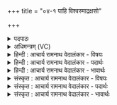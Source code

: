 +++
title = "०४-१ पाहि विश्वस्माद्रक्षसो"

+++
<details><summary>पदपाठः</summary>

पा꣣हि꣢। वि꣡श्व꣢꣯स्मात्। र꣣क्ष꣡सः꣢। अ꣡रा꣢꣯व्णः। अ। रा꣣व्णः। प्र꣢। स्म꣣। वा꣡जे꣢꣯षु। नः꣣। अव। त्वा꣢म्। इत्। हि। ने꣡दि꣢꣯ष्ठम्। दे꣣व꣡ता꣢तये। आ꣣पि꣢म्। न꣡क्षा꣢꣯महे। वृ꣡धे꣢꣯। १५४५।
</details>

<details><summary>अधिमन्त्रम् (VC)</summary>

- अग्निः
- भर्गः प्रागाथः
- बार्हतः प्रगाथः (विषमा बृहती, समा सतोबृहती)
- पञ्चमः
</details>

<details><summary>हिन्दी : आचार्य रामनाथ वेदालंकार - विषयः</summary>

आगे फिर आचार्य को कहा जा रहा है।
</details>

<details><summary>हिन्दी : आचार्य रामनाथ वेदालंकार - पदार्थः</summary>

पदार्थान्वयभाषाः -  हे अग्ने ! हे विद्वान् आचार्य ! आप (विश्वस्मात्) सब (अराव्णः) अदानशील,स्वार्थपरायण (रक्षसः) राक्षस-भाव से (पाहि) हमें बचाओ, (वाजेषु) देवासुरसङ्ग्रामों में (नः) हमारी (प्र अव स्म) रक्षा करो। (त्वाम् इत् हि) आपको ही हम (देवतातये) दिव्य गुणों की प्राप्ति के लिए और (वृधे) आगे बढ़ने के लिए (नेदिष्ठम्) सबसे अधिक निकट के (आपिम्) बन्धुरूप में (नक्षामहे) प्राप्त करते हैं ॥२॥
</details>

<details><summary>हिन्दी : आचार्य रामनाथ वेदालंकार - भावार्थः</summary>

भावार्थभाषाः -  आचार्य का यह कर्तव्य है कि वह शिष्यों की अन्तरात्मा में होनेवाले देवासुरसङ्ग्रामों में दिव्यभावों की विजय के लिए सहायक हो और स्वार्थ-वृत्तियों को विनष्ट करके परोपकार की वृत्तियाँ उत्पन्न करे ॥२॥ इस खण्ड में परमात्मा और आचार्य के विषयों का वर्णन होने से इस खण्ड की पूर्व खण्ड के साथ सङ्गति है ॥ पन्द्रहवें अध्याय में प्रथम खण्ड समाप्त ॥
</details>

<details><summary>संस्कृत : आचार्य रामनाथ वेदालंकार - विषयः</summary>

अथ पुनरप्याचार्य उच्यते।
</details>

<details><summary>संस्कृत : आचार्य रामनाथ वेदालंकार - पदार्थः</summary>

पदार्थान्वयभाषाः -  हे अग्ने ! हे विद्वन् आचार्य ! त्वम् (विश्वस्मात्) सर्वस्मात् (अराव्णः) अदानशीलात् स्वार्थपरायणात् (रक्षसः) राक्षसात्,अस्मान् (पाहि) रक्ष, (वाजेषु) देवासुरसङ्ग्रामेषु (नः) अस्मान् (प्र अव स्म) प्ररक्ष। (त्वाम् इत् हि) त्वामेव खलु वयम् (देवतातये) दिव्यगुणप्राप्तये (वृधे) उन्नत्यै च (नेदिष्ठम) निकटतमम् (आपिम्) बन्धुम् (नक्षामहे) प्राप्नुमः[नक्षतिर्व्याप्तिकर्मा। निघं० २।१८]॥२॥
</details>

<details><summary>संस्कृत : आचार्य रामनाथ वेदालंकार - भावार्थः</summary>

भावार्थभाषाः -  आचार्यस्येदं कर्तव्यं यत् स शिष्याणामन्तरात्मं जायमानेषु देवासुरसंग्रामेषु दिव्यभावानां विजयाय सहायको भवेत्, स्वार्थवृत्तीश्च विनाश्य परोपकारवृत्तीर्जनयेत् ॥२॥ अस्मिन् खण्डे परमात्मन आचार्यस्य च विषयाणां वर्णनादेतत्खण्डस्य पूर्वखण्डेन सङ्गतिरस्ति ॥
</details>